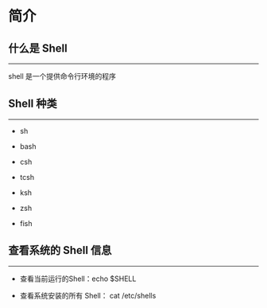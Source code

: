 # 简介



## 什么是 Shell

---


 shell 是一个提供命令行环境的程序

## Shell 种类
---


- sh 

- bash

- csh

- tcsh

- ksh

- zsh

- fish

## 查看系统的 Shell 信息
---


- 查看当前运行的Shell：echo $SHELL

- 查看系统安装的所有 Shell： cat /etc/shells


